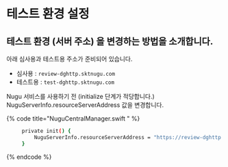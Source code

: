 # 테스트 환경 설정

## 테스트 환경 \(서버 주소\) 을 변경하는 방법을 소개합니다.

아래 심사용과 테스트용 주소가 준비되어 있습니다.

* 심사용 : `review-dghttp.sktnugu.com` 
* 테스트용 : `test-dghttp.sktnugu.com`

Nugu 서비스를 사용하기 전 \(initialize 단계가 적당합니다.\) NuguServerInfo.resourceServerAddress 값을 변경합니다.

{% code title="NuguCentralManager.swift " %}
```bash
     private init() { 
         NuguServerInfo.resourceServerAddress = "https://review-dghttp.sktnugu.com"
     }
```
{% endcode %}

